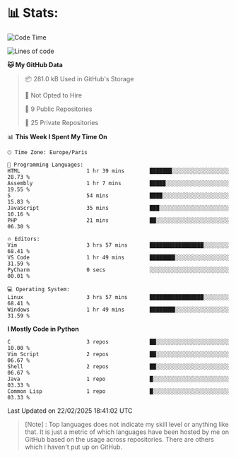 

<h1>📊 Stats:</h1>

<!--START_SECTION:waka-->
![Code Time](http://img.shields.io/badge/Code%20Time-754%20hrs%2058%20mins-blue)

![Lines of code](https://img.shields.io/badge/From%20Hello%20World%20I%27ve%20Written-6.5%20million%20lines%20of%20code-blue)

**🐱 My GitHub Data** 

> 📦 281.0 kB Used in GitHub's Storage 
 > 
> 🚫 Not Opted to Hire
 > 
> 📜 9 Public Repositories 
 > 
> 🔑 25 Private Repositories 
 > 
📊 **This Week I Spent My Time On** 

```text
🕑︎ Time Zone: Europe/Paris

💬 Programming Languages: 
HTML                     1 hr 39 mins        ███████░░░░░░░░░░░░░░░░░░   28.73 % 
Assembly                 1 hr 7 mins         █████░░░░░░░░░░░░░░░░░░░░   19.55 % 
S                        54 mins             ████░░░░░░░░░░░░░░░░░░░░░   15.83 % 
JavaScript               35 mins             ███░░░░░░░░░░░░░░░░░░░░░░   10.16 % 
PHP                      21 mins             ██░░░░░░░░░░░░░░░░░░░░░░░   06.30 % 

🔥 Editors: 
Vim                      3 hrs 57 mins       █████████████████░░░░░░░░   68.41 % 
VS Code                  1 hr 49 mins        ████████░░░░░░░░░░░░░░░░░   31.59 % 
PyCharm                  0 secs              ░░░░░░░░░░░░░░░░░░░░░░░░░   00.01 % 

💻 Operating System: 
Linux                    3 hrs 57 mins       █████████████████░░░░░░░░   68.41 % 
Windows                  1 hr 49 mins        ████████░░░░░░░░░░░░░░░░░   31.59 % 
```

**I Mostly Code in Python** 

```text
C                        3 repos             ██░░░░░░░░░░░░░░░░░░░░░░░   10.00 % 
Vim Script               2 repos             ██░░░░░░░░░░░░░░░░░░░░░░░   06.67 % 
Shell                    2 repos             ██░░░░░░░░░░░░░░░░░░░░░░░   06.67 % 
Java                     1 repo              █░░░░░░░░░░░░░░░░░░░░░░░░   03.33 % 
Common Lisp              1 repo              █░░░░░░░░░░░░░░░░░░░░░░░░   03.33 % 
```




 Last Updated on 22/02/2025 18:41:02 UTC
<!--END_SECTION:waka-->

 > [Note] : Top languages does not indicate my skill level or anything like that. It is just a metric of which languages have been hosted by me on GitHub based on the usage across repositories. There are others which I haven't put up on GitHub.</span>
